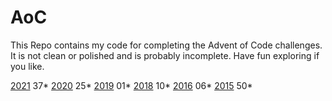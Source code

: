 # AoC

This Repo contains my code for completing the Advent of Code challenges. It is not clean or polished and is probably incomplete. Have fun exploring if you like.

[2021](2021) 37*
[2020](2020) 25*
[2019](2019) 01*
[2018](2018) 10*
[2016](2016) 06*
[2015](2015) 50*
